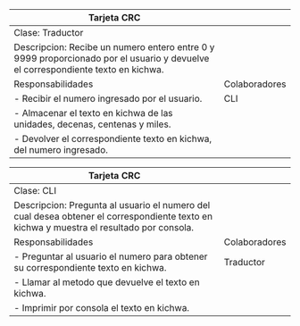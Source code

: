 | Tarjeta CRC                                                                                                                     |               |
| ------------------------------------------------------------------------------------------------------------------------------- | ------------- |
| Clase: Traductor                                                                                                                |
| Descripcion: Recibe un numero entero entre 0 y 9999 proporcionado por el usuario y devuelve el correspondiente texto en kichwa. |
| Responsabilidades                                                                                                               | Colaboradores |
| - Recibir el numero ingresado por el usuario.                                                                                   | CLI           |
| - Almacenar el texto en kichwa de las unidades, decenas, centenas y miles.                                                      |
| - Devolver el correspondiente texto en kichwa, del numero ingresado.                                                            |

| Tarjeta CRC                                                                                                                              |               |
| ---------------------------------------------------------------------------------------------------------------------------------------- | ------------- |
| Clase: CLI                                                                                                                               |
| Descripcion: Pregunta al usuario el numero del cual desea obtener el correspondiente texto en kichwa y muestra el resultado por consola. |
| Responsabilidades                                                                                                                        | Colaboradores |
| - Preguntar al usuario el numero para obtener su correspondiente texto en kichwa.                                                        | Traductor     |
| - Llamar al metodo que devuelve el texto en kichwa.                                                                                      |
| - Imprimir por consola el texto en kichwa.                                                                                               |
